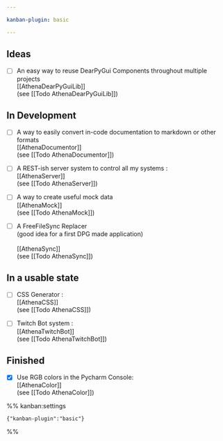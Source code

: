 ```yaml
---

kanban-plugin: basic

---
```


## Ideas

- [ ] An easy way to reuse DearPyGui Components throughout multiple projects<br>[[AthenaDearPyGuiLib]]<br>(see [[Todo AthenaDearPyGuiLib]])


## In Development

- [ ] A way to easily convert in-code documentation to markdown or other formats<br>[[AthenaDocumentor]]<br>(see [[Todo AthenaDocumentor]])
- [ ] A REST-ish server system to control all my systems :<br>[[AthenaServer]]<br>(see [[Todo AthenaServer]])
- [ ] A way to create useful mock data<br>[[AthenaMock]]<br>(see [[Todo AthenaMock]])
- [ ] A FreeFileSync Replacer<br>(good idea for a first DPG made application)<br><br>[[AthenaSync]]<br>(see [[Todo AthenaSync]])


## In a usable state

- [ ] CSS Generator :<br>[[AthenaCSS]]<br>(see [[Todo AthenaCSS]])
- [ ] Twitch Bot system : <br>[[AthenaTwitchBot]]<br>(see [[Todo AthenaTwitchBot]])


## Finished

- [x] Use RGB colors in the Pycharm Console:<br>[[AthenaColor]]<br>(see [[Todo AthenaColor]])




%% kanban:settings
```
{"kanban-plugin":"basic"}
```
%%